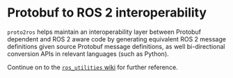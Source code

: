 # Protobuf to ROS 2 interoperability 

`proto2ros` helps maintain an interoperability layer between Protobuf dependent and ROS 2 aware code by generating equivalent ROS 2 message definitions given source Protobuf message definitions, as well bi-directional conversion APIs in relevant languages (such as Python).

Continue on to the [`ros_utilities` wiki](https://github.com/bdaiinstitute/ros_utilities/wiki) for further reference.

